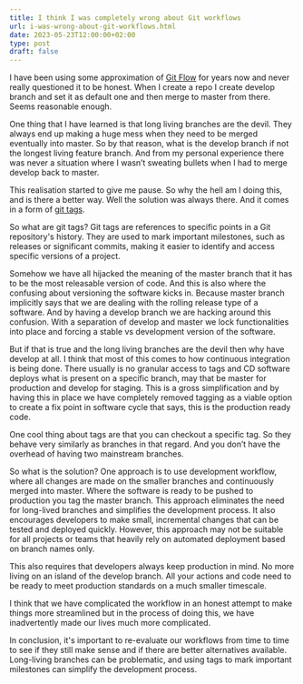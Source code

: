 ```yaml
---
title: I think I was completely wrong about Git workflows
url: i-was-wrong-about-git-workflows.html
date: 2023-05-23T12:00:00+02:00
type: post
draft: false
---
```


I have been using some approximation of [Git
Flow](https://jeffkreeftmeijer.com/git-flow/) for years now and never really
questioned it to be honest. When I create a repo I create develop branch and set
it as default one and then merge to master from there. Seems reasonable enough.

One thing that I have learned is that long living branches are the devil.  They
always end up making a huge mess when they need to be merged eventually into
master. So by that reason, what is the develop branch if not the longest living
feature branch. And from my personal experience there was never a situation
where I wasn’t sweating bullets when I had to merge develop back to master.

This realisation started to give me pause. So why the hell am I doing this, and
is there a better way. Well the solution was always there. And it comes in a
form of [git tags](https://git-scm.com/book/en/v2/Git-Basics-Tagging).

So what are git tags? Git tags are references to specific points in a Git
repository's history. They are used to mark important milestones, such as
releases or significant commits, making it easier to identify and access
specific versions of a project.

Somehow we have all hijacked the meaning of the master branch that it has to be
the most releasable version of code. And this is also where the confusing about
versioning the software kicks in. Because master branch implicitly says that we
are dealing with the rolling release type of a software. And by having a develop
branch we are hacking around this confusion. With a separation of develop and
master we lock functionalities into place and forcing a stable vs development
version of the software.

But if that is true and the long living branches are the devil then why have
develop at all. I think that most of this comes to how continuous integration is
being done. There usually is no granular access to tags and CD software deploys
what is present on a specific branch, may that be master for production and
develop for staging. This is a gross simplification and by having this in place
we have completely removed tagging as a viable option to create a fix point in
software cycle that says, this is the production ready code.

One cool thing about tags are that you can checkout a specific tag. So they
behave very similarly as branches in that regard. And you don’t have the
overhead of having two mainstream branches.

So what is the solution? One approach is to use development workflow, where all
changes are made on the smaller branches and continuously merged into
master. Where the software is ready to be pushed to production you tag the
master branch. This approach eliminates the need for long-lived branches and
simplifies the development process. It also encourages developers to make small,
incremental changes that can be tested and deployed quickly. However, this
approach may not be suitable for all projects or teams that heavily rely on
automated deployment based on branch names only.

This also requires that developers always keep production in mind. No more
living on an island of the develop branch. All your actions and code need to be
ready to meet production standards on a much smaller timescale.

I think that we have complicated the workflow in an honest attempt to make
things more streamlined but in the process of doing this, we have inadvertently
made our lives much more complicated.

In conclusion, it's important to re-evaluate our workflows from time to time to
see if they still make sense and if there are better alternatives available.
Long-living branches can be problematic, and using tags to mark important
milestones can simplify the development process.


